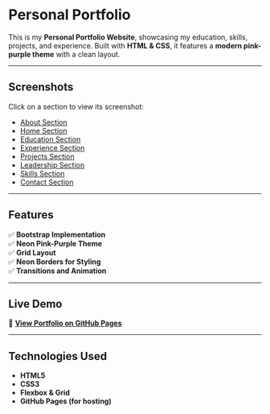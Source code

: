 # Personal Portfolio

This is my **Personal Portfolio Website**, showcasing my education, skills, projects, and experience. Built with **HTML & CSS**, it features a **modern pink-purple theme** with a clean layout.

---

## Screenshots

Click on a section to view its screenshot:

- [About Section](https://github.com/I-a-coder/portfolio-2025/blob/main/assets/images/about-section.png?raw=true)
- [Home Section](https://raw.githubusercontent.com/I-a-coder/portfolio/main/assets/home-section.png)
- [Education Section](https://raw.githubusercontent.com/I-a-coder/portfolio/main/assets/education-section.png)
- [Experience Section](https://raw.githubusercontent.com/I-a-coder/portfolio/main/assets/experience-section.png)
- [Projects Section](https://raw.githubusercontent.com/I-a-coder/portfolio/main/assets/projects-section.png)
- [Leadership Section](https://raw.githubusercontent.com/I-a-coder/portfolio/main/assets/leadership-section.png)
- [Skills Section](https://raw.githubusercontent.com/I-a-coder/portfolio/main/assets/skill-section.png)
- [Contact Section](https://raw.githubusercontent.com/I-a-coder/portfolio/main/assets/contact-section.png)

---

## Features

✅ **Bootstrap Implementation**  
✅ **Neon Pink-Purple Theme**  
✅ **Grid Layout**  
✅ **Neon Borders for Styling**  
✅ **Transitions and Animation**  

---

## Live Demo

🔗 **[View Portfolio on GitHub Pages](https://drive.google.com/file/d/1bn_KNeoDPmd0b_3aGx83-OdCTC5ppH2g/view?usp=gmail)**  

---

## Technologies Used

- **HTML5**
- **CSS3**
- **Flexbox & Grid**
- **GitHub Pages (for hosting)**
